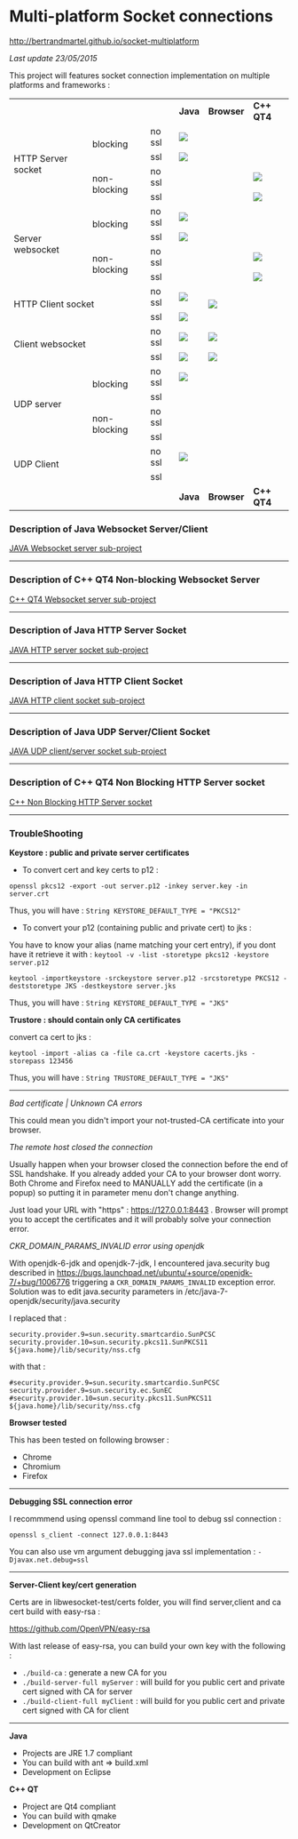 # Multi-platform Socket connections

http://bertrandmartel.github.io/socket-multiplatform

<i>Last update 23/05/2015</i>

This project will features socket connection implementation on multiple platforms and frameworks :

<table>
    <tr>
        <td colspan="6"></td>
        <td colspan="2"><b>Java</b></td>
        <td colspan="2"><b>Browser</b></td>
        <td colspan="2"><b>C++ QT4</b></td>
    </tr>
    <tr>
        <td colspan="2" rowspan="4">HTTP Server socket</td>
        <td colspan="2" rowspan="2">blocking</td>
        <td colspan="2">no ssl</td>
        <td colspan="2"><img src="https://raw.github.com/bertrandmartel/socket-multiplatform/master/OK.png"/></td>
        <td colspan="2" rowspan="8"></td>
        <td colspan="2"></td>
    </tr>
    <tr>
        <td colspan="2">ssl</td>
        <td colspan="2"><img src="https://raw.github.com/bertrandmartel/socket-multiplatform/master/OK.png"/></td>
        <td colspan="2"></td>
    </tr>
    <tr>
        <td colspan="2" rowspan="2">non-blocking</td>
        <td colspan="2">no ssl</td>
        <td colspan="2"></td>
        <td colspan="2"><img src="https://raw.github.com/bertrandmartel/socket-multiplatform/master/OK.png"/></td>
    </tr>
    <tr>
        <td colspan="2">ssl</td>
        <td colspan="2"></td>
        <td colspan="2"><img src="https://raw.github.com/bertrandmartel/socket-multiplatform/master/OK.png"/></td>
    </tr>
    <tr>
        <td colspan="2" rowspan="4">Server websocket</td>
        <td colspan="2" rowspan="2">blocking</td>
        <td colspan="2">no ssl</td>
        <td colspan="2"><img src="https://raw.github.com/bertrandmartel/socket-multiplatform/master/OK.png"/></td>
        <td colspan="2"></td>
    </tr>
    <tr>
        <td colspan="2">ssl</td>
        <td colspan="2"><img src="https://raw.github.com/bertrandmartel/socket-multiplatform/master/OK.png"/></td>
        <td colspan="2"></td>
    </tr>
    <tr>
        <td colspan="2" rowspan="2">non-blocking</td>
        <td colspan="2">no ssl</td>
        <td colspan="2"></td>
        <td colspan="2"><img src="https://raw.github.com/bertrandmartel/socket-multiplatform/master/OK.png"/></td>
    </tr>
    <tr>
        <td colspan="2">ssl</td>
        <td colspan="2"></td>
        <td colspan="2"><img src="https://raw.github.com/bertrandmartel/socket-multiplatform/master/OK.png"/></td>
    </tr>
    <tr>
        <td colspan="4" rowspan="2">HTTP Client socket</td>
        <td colspan="2">no ssl</td>
        <td colspan="2"><img src="https://raw.github.com/bertrandmartel/socket-multiplatform/master/OK.png"/></td>
        <td colspan="2" rowspan="2"><img src="https://raw.github.com/bertrandmartel/socket-multiplatform/master/OK.png"/></td>
        <td colspan="2"></td>
    </tr>
    <tr>
        <td colspan="2">ssl</td>
        <td colspan="2"><img src="https://raw.github.com/bertrandmartel/socket-multiplatform/master/OK.png"/></td>
        <td colspan="2"></td>
    </tr>
    <tr>
        <td colspan="4" rowspan="2">Client websocket</td>
        <td colspan="2">no ssl</td>
        <td colspan="2"><img src="https://raw.github.com/bertrandmartel/socket-multiplatform/master/OK.png"/></td>
        <td colspan="2"><img src="https://raw.github.com/bertrandmartel/socket-multiplatform/master/OK.png"/></td>
        <td colspan="2"></td>
    </tr>
    <tr>
        <td colspan="2">ssl</td>
        <td colspan="2"><img src="https://raw.github.com/bertrandmartel/socket-multiplatform/master/OK.png"/></td>
        <td colspan="2"><img src="https://raw.github.com/bertrandmartel/socket-multiplatform/master/OK.png"/></td>
        <td colspan="2"></td>
    </tr>
     <tr>
        <td colspan="2" rowspan="4">UDP server</td>
        <td colspan="2" rowspan="2">blocking</td>
        <td colspan="2">no ssl</td>
        <td colspan="2"><img src="https://raw.github.com/bertrandmartel/socket-multiplatform/master/OK.png"/></td>
        <td colspan="2"></td>
        <td colspan="2"></td>
    </tr>
    <tr>
        <td colspan="2">ssl</td>
        <td colspan="2"></td>
        <td colspan="2"></td>
        <td colspan="2"></td>
    </tr>
    <tr>
        <td colspan="2" rowspan="2">non-blocking</td>
        <td colspan="2">no ssl</td>
        <td colspan="2"></td>
        <td colspan="2"></td>
        <td colspan="2"></td>
    </tr>
    <tr>
        <td colspan="2">ssl</td>
        <td colspan="2"></td>
        <td colspan="2"></td>
        <td colspan="2"></td>
    </tr>
    <tr>
        <td colspan="4" rowspan="2">UDP Client</td>
        <td colspan="2">no ssl</td>
        <td colspan="2"><img src="https://raw.github.com/bertrandmartel/socket-multiplatform/master/OK.png"/></td>
        <td colspan="2"></td>
        <td colspan="2"></td>
    </tr>
    <tr>
        <td colspan="2">ssl</td>
        <td colspan="2"></td>
        <td colspan="2"></td>
        <td colspan="2"></td>
    </tr>
        <tr>
        <td colspan="6"></td>
        <td colspan="2"><b>Java</b></td>
        <td colspan="2"><b>Browser</b></td>
        <td colspan="2"><b>C++ QT4</b></td>
    </tr>
</table>

<h3>Description of Java Websocket Server/Client</h3>

[JAVA Websocket server sub-project](http://bertrandmartel.github.io/websocket-java/)

<hr/>

<h3>Description of C++ QT4 Non-blocking Websocket Server</h3>

[C++ QT4 Websocket server sub-project](http://bertrandmartel.github.io/websocket-non-blocking-cpp/)

<hr/>

<h3>Description of Java HTTP Server Socket</h3>

[JAVA HTTP server socket sub-project](server/server-socket/blocking/java/)

<hr/>

<h3>Description of Java HTTP Client Socket</h3>

[JAVA HTTP client socket sub-project](client/socket-client/java/)

<hr/>

<h3>Description of Java UDP Server/Client Socket</h3>

[JAVA UDP client/server socket sub-project](udp/java/)

<hr/>

<h3>Description of C++ QT4 Non Blocking HTTP Server socket</h3>

[C++ Non Blocking HTTP Server socket](server/server-socket/non-blocking/)

<hr/>

<h3>TroubleShooting</h3>

<b>Keystore : public and private server certificates</b>

* To convert cert and key certs to p12 : 

``openssl pkcs12 -export -out server.p12 -inkey server.key -in server.crt``

Thus, you will have : ``String KEYSTORE_DEFAULT_TYPE = "PKCS12"``

* To convert your p12 (containing public and private cert) to jks : 

You have to know your alias (name matching your cert entry), if you dont have it retrieve it with : ``keytool -v -list -storetype pkcs12 -keystore server.p12``

``keytool -importkeystore -srckeystore server.p12 -srcstoretype PKCS12 -deststoretype JKS -destkeystore server.jks``

Thus, you will have : ``String KEYSTORE_DEFAULT_TYPE = "JKS"``

<b>Trustore : should contain only CA certificates</b>

convert ca cert to jks : 

```keytool -import -alias ca -file ca.crt -keystore cacerts.jks -storepass 123456```

Thus, you will have : ``String TRUSTORE_DEFAULT_TYPE = "JKS"``

<hr/>

<i>Bad certificate | Unknown CA errors</i>

This could mean you didn't import your not-trusted-CA certificate into your browser.

<i>The remote host closed the connection</i>

Usually happen when your browser closed the connection before the end of SSL handshake. If you already added your CA to your browser dont worry.
Both Chrome and Firefox need to MANUALLY add the certificate (in a popup) so putting it in parameter menu don't change anything.

Just load your URL with "https" : https://127.0.0.1:8443 . Browser will prompt you to accept the certificates and it will probably solve your connection error.

<i>CKR_DOMAIN_PARAMS_INVALID error using openjdk</i>

With openjdk-6-jdk and openjdk-7-jdk, I encountered java.security bug described in https://bugs.launchpad.net/ubuntu/+source/openjdk-7/+bug/1006776 triggering a ``CKR_DOMAIN_PARAMS_INVALID`` exception error. Solution was to edit java.security parameters in /etc/java-7-openjdk/security/java.security 

I replaced that : 
```
security.provider.9=sun.security.smartcardio.SunPCSC
security.provider.10=sun.security.pkcs11.SunPKCS11 ${java.home}/lib/security/nss.cfg
```

with that : 
```
#security.provider.9=sun.security.smartcardio.SunPCSC
security.provider.9=sun.security.ec.SunEC
#security.provider.10=sun.security.pkcs11.SunPKCS11 ${java.home}/lib/security/nss.cfg
```

<b>Browser tested</b>

This has been tested on following browser : 
* Chrome
* Chromium
* Firefox

<hr/>

<b>Debugging SSL connection error</b>

I recommmend using openssl command line tool to debug ssl connection : 

``openssl s_client -connect 127.0.0.1:8443``

You can also use vm argument debugging java ssl implementation : ``-Djavax.net.debug=ssl``

<hr/>

<b>Server-Client key/cert generation</b>

Certs are in libwesocket-test/certs folder, you will find server,client and ca cert build with easy-rsa :

https://github.com/OpenVPN/easy-rsa

With last release of easy-rsa, you can build your own key with the following : 

* ``./build-ca`` : generate a new CA for you
* ``./build-server-full myServer`` : will build for you public cert and private cert signed with CA for server
* ``./build-client-full myClient`` : will build for you public cert and private cert signed with CA for client

<hr/>

<b>Java</b>

* Projects are JRE 1.7 compliant
* You can build with ant => build.xml
* Development on Eclipse 

<b>C++ QT</b>

* Project are Qt4 compliant
* You can build with qmake
* Development on QtCreator
